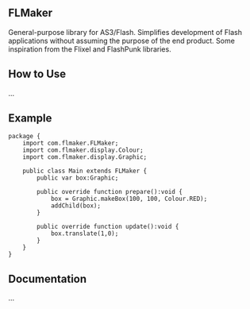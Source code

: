 FLMaker
---------
General-purpose library for AS3/Flash. Simplifies development of Flash applications without assuming the purpose of the end product. Some inspiration from the Flixel and FlashPunk libraries.

How to Use
----------
...

Example
----------
```as3
package {
    import com.flmaker.FLMaker;
    import com.flmaker.display.Colour;
    import com.flmaker.display.Graphic;

    public class Main extends FLMaker {
        public var box:Graphic;

        public override function prepare():void {
            box = Graphic.makeBox(100, 100, Colour.RED);
            addChild(box);
        }

        public override function update():void {
            box.translate(1,0);
        }
    }
}
```

Documentation
----------
...
